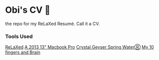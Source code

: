 Obi's CV 📄
===========

the repo for my ReLaXed Resumé. Call it a CV.

### Tools Used

[ReLaXed](https://github.com/RelaxedJS/ReLaXed)
[A 2013 13" Macbook Pro](https://support.apple.com/kb/sp691?locale=en_US)
[Crystal Geyser Spring WaterⓇ](https://www.amazon.com/Crystal-Geyser-Alpine-Spring-Gallon/dp/B000R2Z682)
[My 10 fingers and Brain](https://github.com/obiknows)

